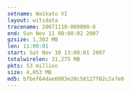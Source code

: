 ```yaml
---
setname: Waikato VI
layout: witsdata
tracename: 20071110-000000-0
end: Sun Nov 11 00:00:02 2007
gzsize: 1,302 MB
len: 11:00:01
start: Sat Nov 10 13:00:01 2007
totalwirelen: 31,275 MB
pkts: 53 million
size: 4,053 MB
md5: bfbef64dae6083e20c58127f02c2a7e0
---
```

